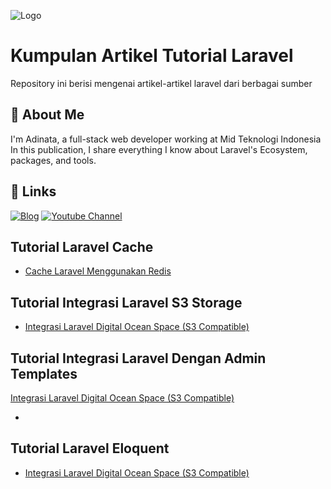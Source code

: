 ![Logo](https://space.dailycode.id/logo.svg)

# Kumpulan Artikel Tutorial Laravel

Repository ini berisi mengenai artikel-artikel laravel dari berbagai sumber

## 🚀 About Me

I'm Adinata, a full-stack web developer working at Mid Teknologi Indonesia In this publication, I share everything I know about Laravel's Ecosystem, packages, and tools.

## 🔗 Links

[![Blog](https://img.shields.io/badge/my_portfolio-000?style=for-the-badge&logo=ko-fi&logoColor=white)](https://dailycode.id/)
[![Youtube Channel](https://img.shields.io/youtube/channel/subscribers/UC4ELvUnaSoq-6wHocuKK1NQ)](https://www.youtube.com/channel/UC4ELvUnaSoq-6wHocuKK1NQ?sub_confirmation=1)

## Tutorial Laravel Cache

- [Cache Laravel Menggunakan Redis](https://dailycode.id/blog/laravel-cache-menggunakan-redis-studi-kasus-cache-content-blog)

## Tutorial Integrasi Laravel S3 Storage

- [Integrasi Laravel Digital Ocean Space (S3 Compatible)](https://dailycode.id/blog/integrasi-laravel-dengan-s3-compatible-digitalocean-spaces)

## Tutorial Integrasi Laravel Dengan Admin Templates

[Integrasi Laravel Digital Ocean Space (S3 Compatible)](admin_templates.md)

- [](https://dailycode.id/blog/integrasi-laravel-dengan-s3-compatible-digitalocean-spaces)

## Tutorial Laravel Eloquent

- [Integrasi Laravel Digital Ocean Space (S3 Compatible)](https://dailycode.id/blog/integrasi-laravel-dengan-s3-compatible-digitalocean-spaces)
